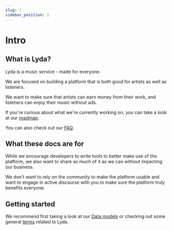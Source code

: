 ```yaml
---
slug: /
sidebar_position: 1
---
```


# Intro

## What is Lyda?

Lyda is a music service - made for everyone.

We are focused on building a platform that is both good for artists as well as listeners.

We want to make sure that artists can earn money from their work, and listeners can enjoy their music without ads.

If you're curious about what we're currently working on, you can take a look at our [roadmap](https://lyda.app/roadmap).

You can also check out our [FAQ](https://lyda.app/faq).

## What these docs are for

While we encourage developers to write tools to better make use of the platform, we also want to share as much of it as we can without impacting our business.

We don't want to rely on the community to make the platform usable and want to engage in active discourse with you to make sure the platform truly benefits everyone.

## Getting started

We recommend first taking a look at our [Data models](/docs/data-models) or checking out some general [terms](/docs/terms) related to Lyda.